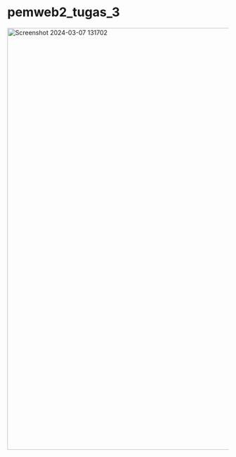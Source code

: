 # pemweb2_tugas_3
<img width="960" alt="Screenshot 2024-03-07 131702" src="https://github.com/tyobayu09/pemweb2_tugas_3/assets/145244787/2fd556ca-c7e7-4490-bfba-ba3a8d059316">
